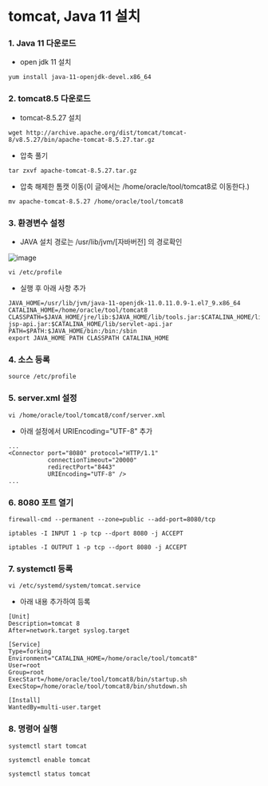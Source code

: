 <h1> tomcat, Java 11 설치 </h1>

<h3>1. Java 11 다운로드 </h3>

- open jdk 11 설치

`yum install java-11-openjdk-devel.x86_64`

<h3>2. tomcat8.5 다운로드</h3>

- tomcat-8.5.27 설치

`wget http://archive.apache.org/dist/tomcat/tomcat-8/v8.5.27/bin/apache-tomcat-8.5.27.tar.gz`

 - 압축 풀기

`tar zxvf apache-tomcat-8.5.27.tar.gz`

 - 압축 해제한 톰캣 이동(이 글에서는 /home/oracle/tool/tomcat8로 이동한다.)

`mv apache-tomcat-8.5.27 /home/oracle/tool/tomcat8`


<h3>3. 환경변수 설정 </h3>

- JAVA 설치 경로는 /usr/lib/jvm/[자바버전] 의 경로확인

![image](https://user-images.githubusercontent.com/74536458/180166616-26ba321c-2bc3-41c8-9726-d0d962a0ddee.png)

`vi /etc/profile`

- 실행 후 아래 사항 추가

```
JAVA_HOME=/usr/lib/jvm/java-11-openjdk-11.0.11.0.9-1.el7_9.x86_64
CATALINA_HOME=/home/oracle/tool/tomcat8
CLASSPATH=$JAVA_HOME/jre/lib:$JAVA_HOME/lib/tools.jar:$CATALINA_HOME/lib-jsp-api.jar:$CATALINA_HOME/lib/servlet-api.jar
PATH=$PATH:$JAVA_HOME/bin:/bin:/sbin
export JAVA_HOME PATH CLASSPATH CATALINA_HOME
```

<h3>4. 소스 등록</h3>

`source /etc/profile`

<h3>5. server.xml 설정</h3>

`vi /home/oracle/tool/tomcat8/conf/server.xml`

 - 아래 설정에서 URIEncoding="UTF-8" 추가

```
...
<Connector port="8080" protocol="HTTP/1.1"
           connectionTimeout="20000"
           redirectPort="8443"
           URIEncoding="UTF-8" />
...
```

<h3>6. 8080 포트 열기</h3>

`firewall-cmd --permanent --zone=public --add-port=8080/tcp`

`iptables -I INPUT 1 -p tcp --dport 8080 -j ACCEPT`

`iptables -I OUTPUT 1 -p tcp --dport 8080 -j ACCEPT`

<h3>7. systemctl 등록</h3>

`vi /etc/systemd/system/tomcat.service`

 - 아래 내용 추가하여 등록

```
[Unit]
Description=tomcat 8
After=network.target syslog.target

[Service]
Type=forking
Environment="CATALINA_HOME=/home/oracle/tool/tomcat8"
User=root
Group=root
ExecStart=/home/oracle/tool/tomcat8/bin/startup.sh
ExecStop=/home/oracle/tool/tomcat8/bin/shutdown.sh

[Install]
WantedBy=multi-user.target
```

<h3>8. 명령어 실행</h3>

`systemctl start tomcat`

`systemctl enable tomcat`

`systemctl status tomcat`
